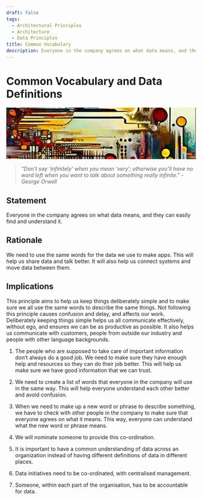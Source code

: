 ```yaml
---
draft: false
tags:
  - Architectural Principles
  - Architecture
  - Data Principles
title: Common Vocabulary
description: Everyone in the company agrees on what data means, and they can easily find and understand it.
---
```

# Common Vocabulary and Data Definitions

![An abstract header in the style of Van Gogh](/media/images/header01.png)

 > *"Don’t say ‘infinitely’ when you mean ‘very’; otherwise you’ll have no word left when you want to talk about something really infinite." - George Orwell*

## Statement

Everyone in the company agrees on what data means, and they can easily find and understand it.

## Rationale

We need to use the same words for the data we use to make apps. This will help us share data and talk better. It will also help us connect systems and move data between them.

## Implications

This principle aims to help us keep things deliberately simple and to make sure we all use the same words to describe the same things. Not following this principle causes confusion and delay, and affects our work. Deliberately keeping things simple helps us all communicate effectively, without ego, and ensures we can be as productive as possible. It also helps us communicate with customers, people from outside our industry and people with other language backgrounds.

1. The people who are supposed to take care of important information don’t always do a good job. We need to make sure they have enough help and resources so they can do their job better. This will help us make sure we have good information that we can trust.

2. We need to create a list of words that everyone in the company will use in the same way. This will help everyone understand each other better and avoid confusion.

3. When we need to make up a new word or phrase to describe something, we have to check with other people in the company to make sure that everyone agrees on what it means. This way, everyone can understand what the new word or phrase means.

4. We will nominate someone to provide this co-ordination.

5. It is important to have a common understanding of data across an organization instead of having different definitions of data in different places.

6. Data initiatives need to be co-ordinated, with centralised management.

7. Someone, within each part of the organisation, has to be accountable for data.
